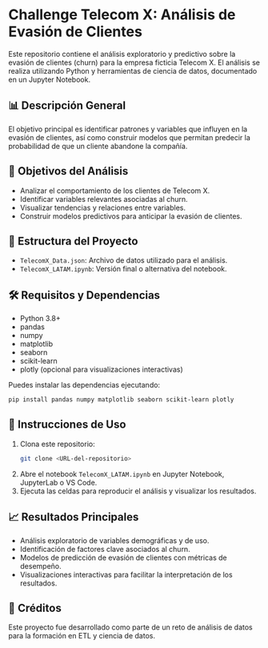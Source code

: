 # Challenge Telecom X: Análisis de Evasión de Clientes

Este repositorio contiene el análisis exploratorio y predictivo sobre la evasión de clientes (churn) para la empresa ficticia Telecom X. El análisis se realiza utilizando Python y herramientas de ciencia de datos, documentado en un Jupyter Notebook.

## 📊 Descripción General
El objetivo principal es identificar patrones y variables que influyen en la evasión de clientes, así como construir modelos que permitan predecir la probabilidad de que un cliente abandone la compañía.

## 🎯 Objetivos del Análisis
- Analizar el comportamiento de los clientes de Telecom X.
- Identificar variables relevantes asociadas al churn.
- Visualizar tendencias y relaciones entre variables.
- Construir modelos predictivos para anticipar la evasión de clientes.

## 📁 Estructura del Proyecto
- `TelecomX_Data.json`: Archivo de datos utilizado para el análisis.
- `TelecomX_LATAM.ipynb`: Versión final o alternativa del notebook.

## 🛠️ Requisitos y Dependencias
- Python 3.8+
- pandas
- numpy
- matplotlib
- seaborn
- scikit-learn
- plotly (opcional para visualizaciones interactivas)

Puedes instalar las dependencias ejecutando:

```bash
pip install pandas numpy matplotlib seaborn scikit-learn plotly
```

## 🚀 Instrucciones de Uso
1. Clona este repositorio:
   ```bash
   git clone <URL-del-repositorio>
   ```
2. Abre el notebook `TelecomX_LATAM.ipynb` en Jupyter Notebook, JupyterLab o VS Code.
3. Ejecuta las celdas para reproducir el análisis y visualizar los resultados.

## 📈 Resultados Principales
- Análisis exploratorio de variables demográficas y de uso.
- Identificación de factores clave asociados al churn.
- Modelos de predicción de evasión de clientes con métricas de desempeño.
- Visualizaciones interactivas para facilitar la interpretación de los resultados.

## 🤝 Créditos
Este proyecto fue desarrollado como parte de un reto de análisis de datos para la formación en ETL y ciencia de datos.

